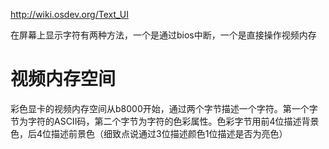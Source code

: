 http://wiki.osdev.org/Text_UI

在屏幕上显示字符有两种方法，一个是通过bios中断，一个是直接操作视频内存

# 视频内存空间

彩色显卡的视频内存空间从b8000开始，通过两个字节描述一个字符。第一个字节为字符的ASCII码，第二个字节为字符的色彩属性。色彩字节用前4位描述背景色，后4位描述前景色（细致点说通过3位描述颜色1位描述是否为亮色）

